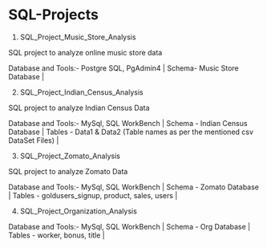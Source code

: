 # SQL-Projects

1. SQL_Project_Music_Store_Analysis

SQL project to analyze online music store data

Database and Tools:- Postgre SQL, PgAdmin4 | 
Schema- Music Store Database | 


2. SQL_Project_Indian_Census_Analysis

SQL project to analyze Indian Census Data

Database and Tools:- MySql, SQL WorkBench | 
Schema - Indian Census Database | 
Tables - Data1 & Data2 (Table names as per the mentioned csv DataSet Files) | 


3. SQL_Project_Zomato_Analysis

SQL project to analyze Zomato Data

Database and Tools:- MySql, SQL WorkBench | 
Schema - Zomato Database | 
Tables - goldusers_signup, product, sales, users | 

4. SQL_Project_Organization_Analysis

Database and Tools:- MySql, SQL WorkBench | 
Schema - Org Database | 
Tables - worker, bonus, title | 


